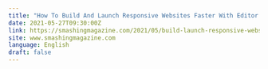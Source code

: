 ```yaml
---
title: "How To Build And Launch Responsive Websites Faster With Editor X"
date: 2021-05-27T09:30:00Z
link: https://smashingmagazine.com/2021/05/build-launch-responsive-websites-editorx/?utm_medium=RSS&utm_source=news.12bit.vn
site: www.smashingmagazine.com
language: English
draft: false
---
```

